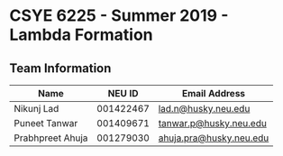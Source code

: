 # CSYE 6225 - Summer 2019 - Lambda Formation

## Team Information

| Name | NEU ID | Email Address |
| --- | --- | --- |
| Nikunj Lad | 001422467 | lad.n@husky.neu.edu |
| Puneet Tanwar | 001409671 | tanwar.p@husky.neu.edu |
| Prabhpreet Ahuja | 001279030 | ahuja.pra@husky.neu.edu |

